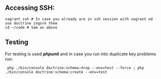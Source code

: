 
## Accessing SSH:

```
vagrant ssh # In case you already are in ssh session with vagrant od use doctrine ingore them
cd ~/code # Sam as above
```

## Testing

For testing is used ***phpunit*** and in case you run into duplicate key problems run:

```
 php ./bin/console doctrine:schema:drop --env=test --force ; php ./bin/console doctrine:schema:create --env=test
```
